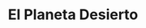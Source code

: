 ---
layout: cuentos
title: El Planeta Desierto
texto: Un tímido profesor se embarca en una misión de reconocmiento hacia otro planeta, para investigar lo que podría ser el mayor descubrimiento de su civilización. Conoce al héroe de su niñez, pero ya no es lo que solía ser. En vez de eso es una gran decepción. Juntos se embarcan en un pequeño viaje hacia su destino.
img: el_planeta_desierto.jpg
link: https://www.books2read.com/u/3Roo0p
isbn: 9781386066590
Editor: Editorial Antielectrón
Autor: Ignacio Galdames
Colección: Tiempos Alterados
---